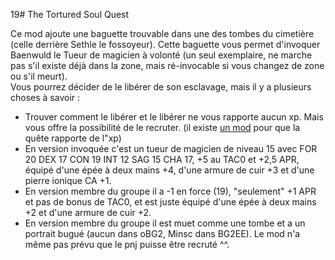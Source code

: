 19# The Tortured Soul Quest

Ce mod ajoute une baguette trouvable dans une des tombes du cimetière (celle derrière Sethle le fossoyeur). Cette baguette vous permet d'invoquer Baenwuld le Tueur de magicien à volonté (un seul exemplaire, ne marche pas s'il existe déjà dans la zone, mais ré-invocable si vous changez de zone ou s'il meurt).  
Vous pourrez décider de le libérer de son esclavage, mais il y a plusieurs choses à savoir :
- Trouver comment le libérer et le libérer ne vous rapporte aucun xp. Mais vous offre la possibilité de le recruter. (il existe <a href=https://github.com/Deratiseur/Mods_Tweaker>un mod</a> pour que la quête rapporte de l"xp)
- En version invoquée c'est un tueur de magicien de niveau 15 avec FOR 20 DEX 17 CON 19 INT 12 SAG 15 CHA 17, +5 au TAC0 et +2,5 APR, équipé d'une épée à deux mains +4, d'une armure de cuir +3 et d'une pierre ionique CA +1.
- En version membre du groupe il a -1 en force (19), "seulement" +1 APR et pas de bonus de TAC0, et est juste équipé d'une épée à deux mains +2 et d'une armure de cuir +2.
- En version membre du groupe il est muet comme une tombe et a un portrait bugué (aucun dans oBG2, Minsc dans BG2EE). Le mod n'a même pas prévu que le pnj puisse être recruté ^^.
